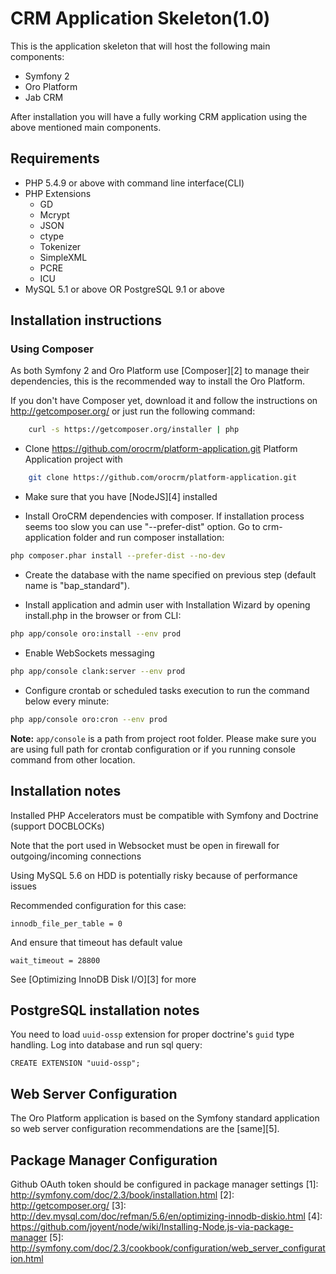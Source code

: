 CRM Application Skeleton(1.0)
=============================

This is the application skeleton that will host the following main components:

* Symfony 2
* Oro Platform
* Jab CRM

After installation you will have a fully working CRM application using the above mentioned main components.

## Requirements

* PHP 5.4.9 or above with command line interface(CLI)
* PHP Extensions
    * GD
    * Mcrypt
    * JSON
    * ctype
    * Tokenizer
    * SimpleXML
    * PCRE
    * ICU
* MySQL 5.1 or above OR PostgreSQL 9.1 or above

## Installation instructions

### Using Composer

As both Symfony 2 and Oro Platform use [Composer][2] to manage their dependencies, this is the recommended way to install the Oro Platform.

If you don't have Composer yet, download it and follow the instructions on
http://getcomposer.org/ or just run the following command:

```bash
    curl -s https://getcomposer.org/installer | php
```

- Clone https://github.com/orocrm/platform-application.git Platform Application project with

```bash
    git clone https://github.com/orocrm/platform-application.git
```

- Make sure that you have [NodeJS][4] installed

- Install OroCRM dependencies with composer. If installation process seems too slow you can use "--prefer-dist" option.
  Go to crm-application folder and run composer installation:

```bash
php composer.phar install --prefer-dist --no-dev
```

- Create the database with the name specified on previous step (default name is "bap_standard").

- Install application and admin user with Installation Wizard by opening install.php in the browser or from CLI:

```bash  
php app/console oro:install --env prod
```

- Enable WebSockets messaging

```bash
php app/console clank:server --env prod
```

- Configure crontab or scheduled tasks execution to run the command below every minute:

```bash
php app/console oro:cron --env prod
```
 
**Note:** ``app/console`` is a path from project root folder. Please make sure you are using full path for crontab configuration or if you running console command from other location.

## Installation notes

Installed PHP Accelerators must be compatible with Symfony and Doctrine (support DOCBLOCKs)

Note that the port used in Websocket must be open in firewall for outgoing/incoming connections

Using MySQL 5.6 on HDD is potentially risky because of performance issues

Recommended configuration for this case:

    innodb_file_per_table = 0

And ensure that timeout has default value

    wait_timeout = 28800

See [Optimizing InnoDB Disk I/O][3] for more

## PostgreSQL installation notes

You need to load `uuid-ossp` extension for proper doctrine's `guid` type handling.
Log into database and run sql query:

```
CREATE EXTENSION "uuid-ossp";
```

## Web Server Configuration

The Oro Platform application is based on the Symfony standard application so web server configuration recommendations are the [same][5].

## Package Manager Configuration

Github OAuth token should be configured in package manager settings
[1]:  http://symfony.com/doc/2.3/book/installation.html
[2]:  http://getcomposer.org/
[3]:  http://dev.mysql.com/doc/refman/5.6/en/optimizing-innodb-diskio.html
[4]:  https://github.com/joyent/node/wiki/Installing-Node.js-via-package-manager
[5]:  http://symfony.com/doc/2.3/cookbook/configuration/web_server_configuration.html
